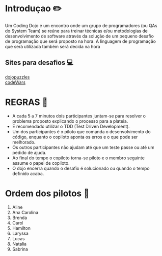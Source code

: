 <h1>Introduçao ✏️</h1>

Um Coding Dojo é um encontro onde um grupo de programadores (ou QAs do System Team) se reúne para treinar técnicas e/ou metodologias de desenvolvimento de 
software através da solução de um pequeno desafio de programação que será proposto na hora. A linguagem de programação que será utilizada também será decida na hora

<b><h2>Sites para desafios 💻</h2></b>
<a href="https://dojopuzzles.com/">dojopuzzles</a>
<br>
<a href="https://www.codewars.com/">codeWars</a> 

<h1>REGRAS 📝</h1>
<ul>
<li> A cada 5 a 7 minutos dois participantes juntam-se para resolver o problema proposto explicando o processo para a plateia. </li> 
<li> É recomendado utilizar o TDD (Test Driven Development). </li>
<li> Um dos participantes é o piloto que comanda o desenvolvimento do código, enquanto o copiloto aponta os erros e o que pode ser melhorado. </li> 
<li> Os outros participantes não ajudam até que um teste passe ou até um pedido de ajuda. </li>
<li> Ao final do tempo o copiloto torna-se piloto e o membro seguinte assume o papel de copiloto. </li> 
<li> O dojo encerra quando o desafio é solucionado ou quando o tempo definido acaba. </li>
</ul>

<h1> Ordem dos pilotos 🚀</h1>
<ol>
<li> Aline </li>
<li> Ana Carolina </li>
<li> Brenda </li>
<li> Carol </li>
<li> Hamilton </li>
<li> Laryssa </li>
<li> Lucas </li>
<li> Natalia </li>
<li> Sabrina </li>
</ol>
